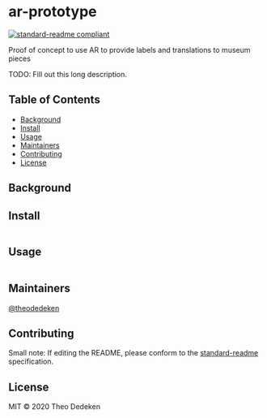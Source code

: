 <!--
SPDX-FileCopyrightText: 2020 Theo Dedeken

SPDX-License-Identifier: CC0-1.0
-->

# ar-prototype

[![standard-readme compliant](https://img.shields.io/badge/standard--readme-OK-green.svg?style=flat-square)](https://github.com/RichardLitt/standard-readme)

Proof of concept to use AR to provide labels and translations to museum pieces

TODO: Fill out this long description.

## Table of Contents

- [Background](#background)
- [Install](#install)
- [Usage](#usage)
- [Maintainers](#maintainers)
- [Contributing](#contributing)
- [License](#license)

## Background

## Install

```
```

## Usage

```
```

## Maintainers

[@theodedeken](https://github.com/theodedeken)

## Contributing



Small note: If editing the README, please conform to the [standard-readme](https://github.com/RichardLitt/standard-readme) specification.

## License

MIT © 2020 Theo Dedeken
